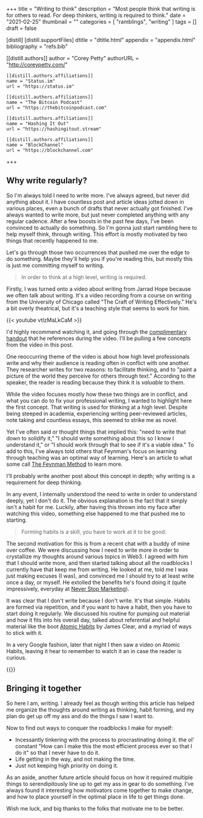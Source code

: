 +++
title = "Writing to think"
description = "Most people think that writing is for others to read. For deep thinkers, writing is required to think."
date = "2021-02-25"
thumbnail = ""
categories = [
  "ramblings", "writing"
]
tags = []
draft = false

[distill]
  [distill.supportFiles]
  dtitle = "dtitle.html"
  appendix = "appendix.html"
  bibliography = "refs.bib"

  [[distill.authors]]
  author = "Corey Petty"
  authorURL = "http://coreypetty.com/"

    [[distill.authors.affiliations]]
    name = "Status.im"
    url = "https://status.im"

    [[distill.authors.affiliations]]
    name = "The Bitcoin Podcast"
    url = "https://thebitcoinpodcast.com"

    [[distill.authors.affiliations]]
    name = "Hashing It Out"
    url = "https://hashingitout.stream"

    [[distill.authors.affiliations]]
    name = "BlockChannel"
    url = "https://blockchannel.com"
+++

<d-abstract>
  <p></p>
</d-abstract>

## Why write regularly?

So I'm always told I need to write more. I've always agreed, but never did anything about it. I have countless post and article ideas jotted down in various places, even a bunch of drafts that never actually got finished. I've always wanted to write more, but just never completed anything with any regular cadence. After a few boosts in the past few days, I've been convinced to actually do something. So I'm gonna just start rambling here to help myself think, through writing. This effort is mostly motivated by two things that recently happened to me. 

Let's go through those two occurrences that pushed me over the edge to do something. Maybe they'll help you if you're reading this, but mostly this is just me committing myself to writing. 

> In order to think at a high level, writing is required.

Firstly, I was turned onto a video about writing from Jarrad Hope because we often talk about writing. It's a video recording from a course on writing from the University of Chicago called "The Craft of Writing Effectively." He's a bit overly theatrical, but it's a teaching style that seems to work for him. 

{{< youtube vtIzMaLkCaM >}}

I'd highly recommend watching it, and going through the [complimentary handout](https://cpb-us-w2.wpmucdn.com/u.osu.edu/dist/5/7046/files/2014/10/UnivChic_WritingProg-1grt232.pdf) that he references during the video. I'll be pulling a few concepts from the video in this post. 

One reoccurring theme of the video is about how high level professionals write and why their audience is reading often in conflict with one another. They researcher writes for two reasons: to facilitate thinking, and to "paint a picture of the world they perceive for others through text." According to the speaker, the reader is reading because they think it is _valuable_ to them. 

While the video focuses mostly how these two things are in conflict, and what you can do to fix your professional writing, I wanted to highlight here the first concept. That writing is used for thinking at a high level. Despite being steeped in academia, experiencing writing peer-reviewed articles, note taking and countless essays, this seemed to strike me as novel. 

Yet I've often said or thought things that implied this: "need to write that down to solidify it," "I should write something about this so I know I understand it," or "I should work through that to see if it's a viable idea." To add to this, I've always told others that Feynman's focus on learning through teaching was an optimal way of learning. Here's an article to what some call [The Feynman Method](https://www.colorado.edu/artssciences-advising/resource-library/life-skills/the-feynman-technique-in-academic-coaching) to learn more. 

I'll probably write another post about this concept in depth; why writing is a requirement for deep thinking. 

In any event, I internally understood the need to write in order to understand deeply, yet I don't do it. The obvious explanation is the fact that it simply isn't a habit for me. Luckily, after having this thrown into my face after watching this video, something else happened to me that pushed me to starting. 

>  Forming habits is a skill, you have to work at it to be good.

The second motivation for this is from a recent chat with a buddy of mine over coffee. We were discussing how I need to write more in order to crystallize my thoughts around various topics in Web3. I agreed with him that I should write more, and then started talking about all the roadblocks I currently have that keep me from writing. He looked at me, told me I was just making excuses (I was), and convinced me I should try to at least write once a day, or myself. He extolled the benefits he's found doing it (quite impressively, everyday at [Never Stop Marketing](https://blog.neverstopmarketing.com)). 

It was clear that I don't write because I don't write. It's that simple. Habits are formed via repetition, and if you want to have a habit, then you have to start doing it regularly. We discussed his routine for pumping out material and how it fits into his overall day, talked about referential and helpful material like the boot [Atomic Habits](https://www.amazon.com/Atomic-Habits-Proven-Build-Break-ebook/dp/B07D23CFGR/ref=sr_1_1?gclid=EAIaIQobChMI9vfTmKWg9QIVpMmUCR1XnwirEAAYASAAEgJAePD_BwE&hvadid=282579595593&hvdev=c&hvlocphy=9007864&hvnetw=g&hvqmt=e&hvrand=14724717618872183455&hvtargid=kwd-486806483233&hydadcr=15492_10339794&keywords=atomic+habits&qid=1641580846&sr=8-1) by James Clear, and a myriad of ways to stick with it. 

In a very Google fashion, later that night I then saw a video on Atomic Habits, leaving it hear to remember to watch it an in case the reader is curious. 

{{<youtube PZ7lDrwYdZc >}}

## Bringing it together
So here I am, writing. I already feel as though writing this article has helped me organize the thoughts around writing as thinking, habit forming, and my plan do get up off my ass and do the things I saw I want to. 

Now to find out ways to conquer the roadblocks I make for myself:
- Incessantly tinkering with the process to procrastinating doing it. the ol' constant "How can I make this the most efficient process ever so that I do it" so that I never have to do it. 
- Life getting in the way, and not making the time.
- Just not keeping high priority on doing it. 

As an aside, another future article should focus on how it required multiple things to serendipitously line up to get my ass in gear to do something. I've always found it interesting how motivators come together to make change, and how to place yourself in the optimal place in life to get things done. 

Wish me luck, and big thanks to the folks that motivate me to be better.